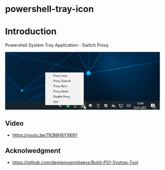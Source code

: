 # powershell-tray-icon
# Introduction
Powershell System Tray Application - Switch Proxy

![Screenshot](./img/screenshot.png)

## Video 
* https://youtu.be/783MH8YX69Y

## Acknolwedgment
* https://github.com/damienvanrobaeys/Build-PS1-Systray-Tool

